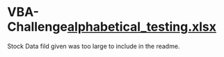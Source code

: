 # VBA-Challenge[alphabetical_testing.xlsx](https://github.com/anisabmarie/VBA-Challenge/files/11278007/alphabetical_testing.xlsx)
Stock Data fild given was too large to include in the readme.

